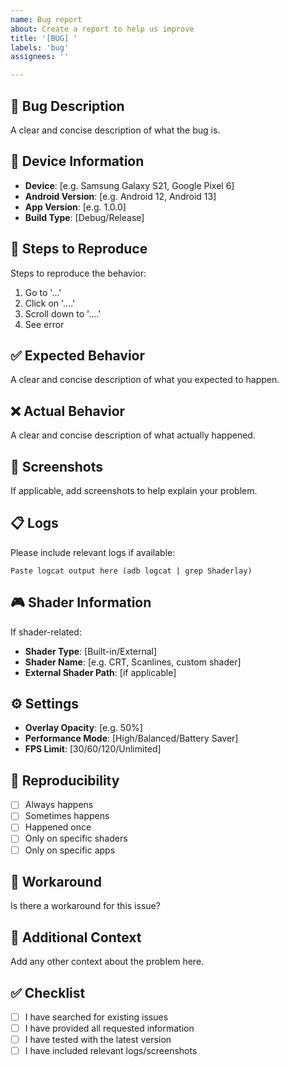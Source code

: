 ```yaml
---
name: Bug report
about: Create a report to help us improve
title: '[BUG] '
labels: 'bug'
assignees: ''

---
```


## 🐛 Bug Description
A clear and concise description of what the bug is.

## 📱 Device Information
- **Device**: [e.g. Samsung Galaxy S21, Google Pixel 6]
- **Android Version**: [e.g. Android 12, Android 13]
- **App Version**: [e.g. 1.0.0]
- **Build Type**: [Debug/Release]

## 🔄 Steps to Reproduce
Steps to reproduce the behavior:
1. Go to '...'
2. Click on '....'
3. Scroll down to '....'
4. See error

## ✅ Expected Behavior
A clear and concise description of what you expected to happen.

## ❌ Actual Behavior
A clear and concise description of what actually happened.

## 📸 Screenshots
If applicable, add screenshots to help explain your problem.

## 📋 Logs
Please include relevant logs if available:
```
Paste logcat output here (adb logcat | grep Shaderlay)
```

## 🎮 Shader Information
If shader-related:
- **Shader Type**: [Built-in/External]
- **Shader Name**: [e.g. CRT, Scanlines, custom shader]
- **External Shader Path**: [if applicable]

## ⚙️ Settings
- **Overlay Opacity**: [e.g. 50%]
- **Performance Mode**: [High/Balanced/Battery Saver]
- **FPS Limit**: [30/60/120/Unlimited]

## 🔄 Reproducibility
- [ ] Always happens
- [ ] Sometimes happens
- [ ] Happened once
- [ ] Only on specific shaders
- [ ] Only on specific apps

## 🔧 Workaround
Is there a workaround for this issue?

## 📝 Additional Context
Add any other context about the problem here.

## ✅ Checklist
- [ ] I have searched for existing issues
- [ ] I have provided all requested information
- [ ] I have tested with the latest version
- [ ] I have included relevant logs/screenshots